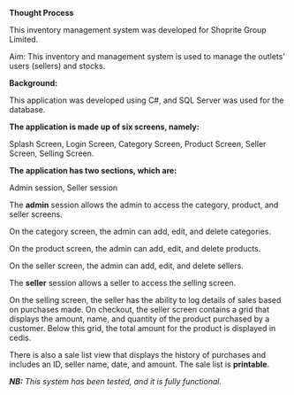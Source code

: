 **Thought Process**

This inventory management system was developed for Shoprite Group Limited. 

Aim: This inventory and management system is used to manage the outlets' users (sellers) and stocks.

**Background:**

This application was developed using C#, and SQL Server was used for the database. 

**The application is made up of six screens, namely:**

Splash Screen,
Login Screen,
Category Screen,
Product Screen, 
Seller Screen, 
Selling Screen.

**The application has two sections, which are:**

Admin session,
Seller session

The **admin** session allows the admin to access the category, product, and seller screens.  

On the category screen, the admin can add, edit, and delete categories. 

On the product screen, the admin can add, edit, and delete products. 

On the seller screen, the admin can add, edit, and delete sellers. 

The **seller** session allows a seller to access the selling screen.  

On the selling screen, the seller has the ability to log details of sales based on purchases made. On checkout, the seller screen contains a grid that displays the amount, name, and quantity of the product purchased by a customer. Below this grid, the total amount for the product is displayed in cedis.

There is also a sale list view that displays the history of purchases and includes an ID, seller name, date, and amount. The sale list is **printable**. 

_**NB:** This system has been tested, and it is fully functional._

